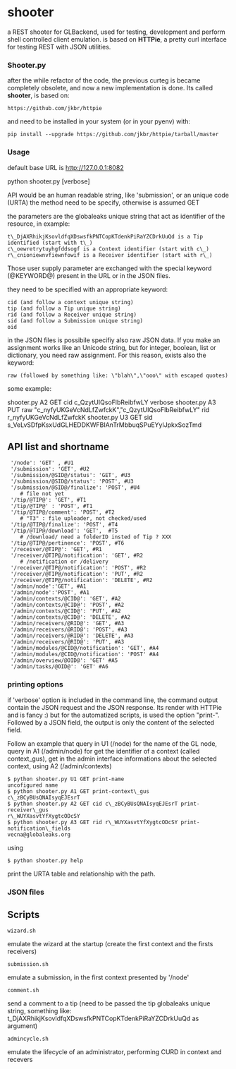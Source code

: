 # shooter

a REST shooter for GLBackend, used for testing, development and perform shell controlled
client emulation. is based on **HTTPie**, a pretty curl interface for testing REST with JSON
utilities.

### Shooter.py

after the while refactor of the code, the previous curteg is became completely obsolete, and
now a new implementation is done. Its called **shooter**, is based on:

    https://github.com/jkbr/httpie

and need to be installed in your system (or in your pyenv) with:

    pip install --upgrade https://github.com/jkbr/httpie/tarball/master


### Usage

default base URL is http://127.0.0.1:8082

python shooter.py <API> <method> <parms> [verbose]

API would be an human readable string, like 'submission', or an unique code (URTA)
the method need to be specify, otherwise is assumed GET

the parameters are the globaleaks unique string that act as identifier of the resource,
in example:

    t\_DjAXRhikjKsovldfqXDswsfkPNTCopKTdenkPiRaYZCDrkUuQd is a Tip identified (start with t\_)
    c\_oewretrytuyhgfddsogf is a Context identifier (start with c\_)
    r\_cnioniewnvfiewnfowif is a Receiver identifier (start with r\_)

Those user supply parameter are exchanged with the special keyword (@KEYWORD@) present in the
URL or in the JSON files.

they need to be specified with an appropriate keyword:

    cid (and follow a context unique string)
    tip (and follow a Tip unique string)
    rid (and follow a Receiver unique string)
    sid (and follow a Submission unique string)
    oid

in the JSON files is possibile specifiy also raw JSON data. If you make an assignment works
like an Unicode string, but for integer, boolean, list or dictionary, you need raw assignment.
For this reason, exists also the keyword:

    raw (followed by something like: \"blah\",\"ooo\" with escaped quotes)

some example:

shooter.py A2 GET cid c\_QzytUIQsoFlbReibfwLY verbose 
shooter.py A3 PUT raw \"c\_nyfyUKGeVcNdLfZwfckK\",\"c\_QzytUIQsoFlbReibfwLY\" rid r\_nyfyUKGeVcNdLfZwfckK
shooter.py U3 GET sid s\_VeLvSDfpKsxUdGLHEDDKWFBIAnTrMbbuqSPuEYylJpkxSozTmd

## API list and shortname

     '/node': 'GET' , #U1
     '/submission': 'GET', #U2
     '/submission/@SID@/status': 'GET', #U3
     '/submission/@SID@/status': 'POST', #U3
     '/submission/@SID@/finalize': 'POST', #U4
        # file not yet 
     '/tip/@TIP@': 'GET', #T1
     '/tip/@TIP@' : 'POST', #T1
     '/tip/@TIP@/comment': 'POST', #T2
        # "T3" : file uploader, not checked/used
     '/tip/@TIP@/finalize': 'POST', #T4
     '/tip/@TIP@/download': 'GET',  #T5
        # /download/ need a folderID insted of Tip ? XXX
     '/tip/@TIP@/pertinence': 'POST', #T6
     '/receiver/@TIP@': 'GET', #R1
     '/receiver/@TIP@/notification': 'GET', #R2
        # /notification or /delivery
     '/receiver/@TIP@/notification': 'POST', #R2
     '/receiver/@TIP@/notification': 'PUT', #R2
     '/receiver/@TIP@/notification': 'DELETE', #R2
     '/admin/node':'GET', #A1
     '/admin/node':'POST', #A1
     '/admin/contexts/@CID@': 'GET', #A2
     '/admin/contexts/@CID@': 'POST', #A2
     '/admin/contexts/@CID@': 'PUT', #A2
     '/admin/contexts/@CID@': 'DELETE', #A2
     '/admin/receivers/@RID@': 'GET', #A3
     '/admin/receivers/@RID@': 'POST', #A3
     '/admin/receivers/@RID@': 'DELETE', #A3
     '/admin/receivers/@RID@': 'PUT', #A3
     '/admin/modules/@CID@/notification': 'GET', #A4
     '/admin/modules/@CID@/notification': 'POST' #A4
     '/admin/overview/@OID@': 'GET' #A5
     '/admin/tasks/@OID@': 'GET' #A6

### printing options

if 'verbose' option is included in the command line, the command output contain the JSON
request and the JSON response. Its render with HTTPie and is fancy :)
but for the automatized scripts, is used the option "print-". Followed by a JSON field,
the output is only the content of the selected field.

Follow an example that query in U1 (/node) for the name of the GL node, query in A1
(/admin/node) for get the identifier of a context (called context\_gus), get in the admin
interface informations about the selected context, using A2 (/admin/contexts) 

    $ python shooter.py U1 GET print-name
    uncofigured name
    $ python shooter.py A1 GET print-context\_gus
    c\_zBCyBUsQNAIsyqEJEsrT
    $ python shooter.py A2 GET cid c\_zBCyBUsQNAIsyqEJEsrT print-receiver\_gus
    r\_WUYXasvtYfXygtcODcSY
    $ python shooter.py A3 GET rid r\_WUYXasvtYfXygtcODcSY print-notification\_fields
    vecna@globaleaks.org

using 

    $ python shooter.py help

print the URTA table and relationship with the path.

### JSON files


## Scripts

    wizard.sh

emulate the wizard at the startup (create the first context and the firsts receivers)

    submission.sh 
    
emulate a submission, in the first context presented by '/node'

    comment.sh

send a comment to a tip (need to be passed the tip globaleaks unique string, something
like: t\_DjAXRhikjKsovldfqXDswsfkPNTCopKTdenkPiRaYZCDrkUuQd as argument)

    admincycle.sh

emulate the lifecycle of an administrator, performing CURD in context and recevers
